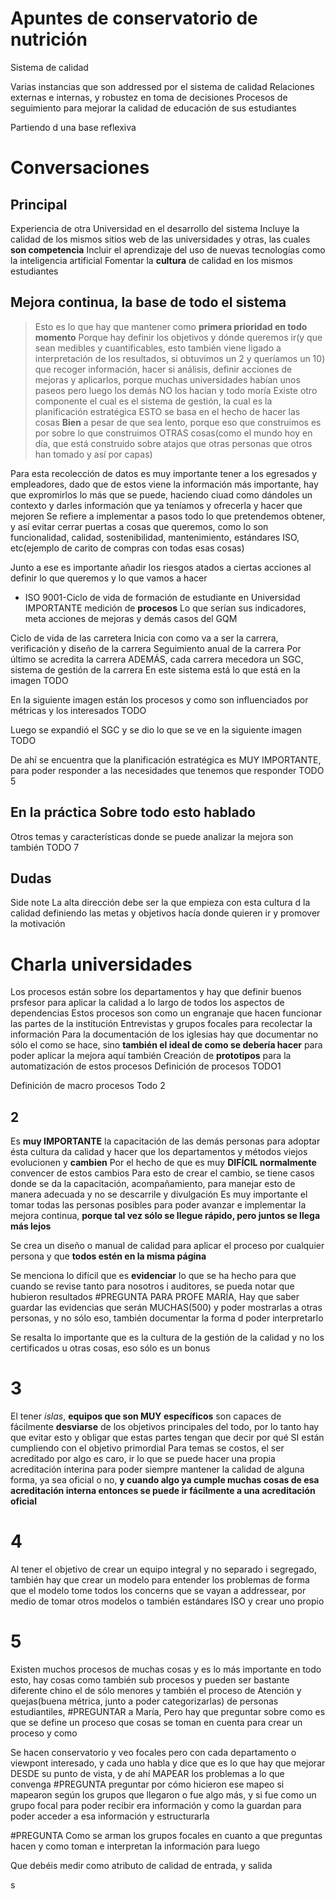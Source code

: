 # Apuntes de conservatorio de nutrición

Sistema de calidad

Varias instancias que son addressed por el sistema de calidad
Relaciones externas e internas, y robustez en toma de decisiones
Procesos de seguimiento para mejorar la calidad de educación de sus estudiantes

Partiendo d una base reflexiva 


# Conversaciones

## Principal
Experiencia de otra Universidad en el desarrollo del sistema
Incluye la calidad de los mismos sitios web de las universidades y otras, las cuales **son competencia**
Incluir el aprendizaje del uso de nuevas tecnologías como la inteligencia artificial
Fomentar la **cultura** de calidad en los mismos estudiantes
## Mejora continua, la base de **todo** el sistema
> Esto es lo que hay que mantener como **primera prioridad en todo momento**
> Porque hay definir los objetivos y dónde queremos ir(y que sean medibles y cuantificables, esto también viene ligado a interpretación de los resultados, si obtuvimos un 2 y queríamos un 10) que recoger información, hacer si análisis, definir acciones de mejoras y aplicarlos, porque muchas universidades habían unos paseos pero luego los demás NO los hacían y todo moría
> Existe otro componente el cual es el sistema de gestión, la cual es la planificación estratégica
> ESTO se basa en el hecho de hacer las cosas **Bien** a pesar de que sea lento, porque eso que construimos es por sobre lo que construimos OTRAS cosas(como el mundo hoy en día, que está construido sobre atajos que otras personas que otros han tomado y así por capas)

Para esta recolección de datos es muy importante tener a los egresados y empleadores, dado que de estos viene la información más importante, hay que expromirlos lo más que se puede, haciendo ciuad como dándoles un contexto y darles información que ya teníamos y ofrecerla y hacer que mejoren
Se refiere a implementar a pasos todo lo que pretendemos obtener, y así evitar cerrar puertas a cosas que queremos, como lo son funcionalidad, calidad, sostenibilidad, mantenimiento, estándares ISO, etc(ejemplo de carito de compras con todas esas cosas)

Junto a ese es importante añadir los riesgos atados a ciertas acciones al definir lo que queremos y lo que vamos a hacer

- ISO 9001-Ciclo de vida de formación de estudiante en Universidad
IMPORTANTE medición de **procesos**
Lo que serían sus indicadores, meta acciones de mejoras y demás casos del GQM

 Ciclo de vida de las carretera
Inicia con como va a ser la carrera, verificación y diseño de la carrera
Seguimiento anual de la carrera
Por último se acredita la carrera
ADEMÁS, cada carrera mecedora un SGC, sistema de gestión de la carrera
En este sistema está lo que está en la imagen
TODO

En la siguiente imagen están los procesos y como son influenciados por métricas y los interesados
TODO

Luego se expandió el SGC y se dio lo que se ve en la siguiente imagen
TODO

De ahí se encuentra que la planificación estratégica es MUY IMPORTANTE, para poder responder a las necesidades que tenemos que responder
TODO 5

## En la práctica Sobre todo esto hablado

Otros temas y características donde se puede analizar la mejora son también
TODO 7



## Dudas




Side note
La alta dirección debe ser la que empieza con esta cultura d la calidad definiendo las metas y objetivos hacía donde quieren ir y promover la motivación


# Charla universidades

Los procesos están sobre los departamentos y hay que definir buenos prsfesor para aplicar la calidad a lo largo de todos los aspectos de dependencias
Estos procesos son como un engranaje que hacen funcionar las partes de la institución
Entrevistas y grupos focales para recolectar la información
Para la documentación de los iglesias hay que documentar no sólo el como se hace, sino **también el ideal de como se debería hacer** para poder aplicar la mejora aquí también
Creación de **prototipos** para la automatización de estos procesos
Definición de procesos
TODO1

Definición de macro procesos
Todo 2

## 2
Es **muy IMPORTANTE** la capacitación de las demás personas para adoptar ésta cultura da calidad y hacer que los departamentos y métodos viejos evolucionen y **cambien**
Por el hecho de que es muy **DIFÍCIL normalmente** convencer de estos cambios
Para esto de crear el cambio, se tiene casos donde se da la capacitación, acompañamiento, para manejar esto de manera adecuada y no se descarrile y divulgación
Es muy importante el tomar todas las personas posibles para poder avanzar e implementar la mejora continua, **porque tal vez sólo se llegue rápido, pero juntos se llega más lejos**

Se crea un diseño o manual de calidad para aplicar el proceso por cualquier persona y que **todos estén en la misma página**

Se menciona lo difícil que es **evidenciar** lo que se ha hecho para que cuando se revise tanto para nosotros i auditores, se pueda notar que hubieron resultados
#PREGUNTA PARA PROFE MARÍA, Hay que saber guardar las evidencias que serán MUCHAS(500) y poder mostrarlas a otras personas, y no sólo eso, también documentar la forma d poder interpretarlo 

Se resalta lo importante que es la cultura de la gestión de la calidad y no los certificados u otras cosas, eso sólo es un bonus 

# 3
El tener *islas*, **equipos que son MUY específicos** son capaces de fácilmente **desviarse** de los objetivos principales del todo, por lo tanto hay que evitar esto y obligar que estas partes tengan que decir por qué SI están cumpliendo con el objetivo primordial
Para temas se costos, el ser acreditado por algo es caro, ir lo que se puede hacer una propia acreditación interina para poder siempre mantener la calidad de alguna forma, ya sea oficial o no, **y cuando algo ya cumple muchas cosas de esa acreditación interna entonces se puede ir fácilmente a una acreditación oficial**


# 4
Al tener el objetivo de crear un equipo integral y no separado i segregado,  también hay que crear un modelo para entender los problemas de forma que el modelo tome todos los concerns que se vayan a addressear, por medio de tomar otros modelos o también estándares ISO y crear uno propio


# 5
Existen muchos procesos de muchas cosas y es lo más importante en todo esto, hay cosas como también sub procesos y pueden ser bastante diferente chino el de sólo menores y también el proceso de Atención y quejas(buena métrica, junto a poder categorizarlas) de personas estudiantiles, 
#PREGUNTAR a María, Pero hay que preguntar sobre como es que se define un proceso que cosas se toman en cuenta para crear un proceso y como



Se hacen conservatorio y veo focales pero con cada departamento o viewpont interesado, y cada uno habla y dice que es lo que hay que mejorar DESDE su punto de vista, y de ahí MAPEAR los problemas a lo que convenga
#PREGUNTA preguntar por cómo hicieron ese mapeo si mapearon según los grupos que llegaron o fue algo más, y si fue como un grupo focal para poder recibir era información y como la guardan para poder acceder a esa información y estructurarla









#PREGUNTA Como se arman los grupos focales en cuanto a que preguntas hacen y como toman e interpretan la información para luego


Que debéis medir como atributo de calidad de entrada, y salida























































s